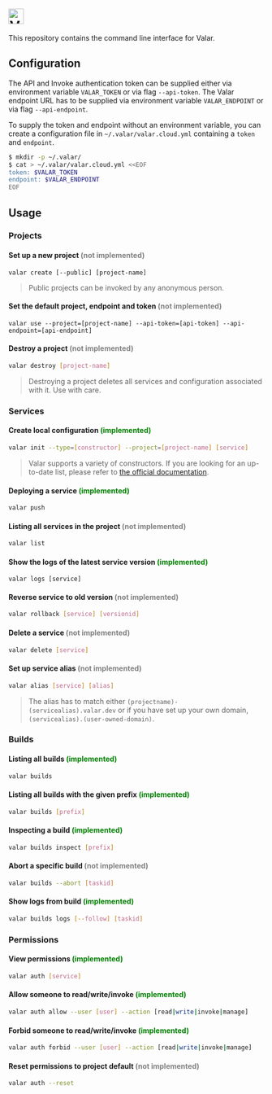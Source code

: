 # <img alt="Valar CLI" src="https://user-images.githubusercontent.com/3391295/69001175-4874f400-08d2-11ea-99e8-63d256d7da03.png" height="30">

This repository contains the command line interface for Valar.

## Configuration

The API and Invoke authentication token can be supplied either via environment variable `VALAR_TOKEN` or via flag `--api-token`. The Valar endpoint URL has to be supplied via environment variable `VALAR_ENDPOINT` or via flag `--api-endpoint`.

To supply the token and endpoint without an environment variable, you can create a configuration file in `~/.valar/valar.cloud.yml` containing a `token` and `endpoint`.

```bash
$ mkdir -p ~/.valar/
$ cat > ~/.valar/valar.cloud.yml <<EOF
token: $VALAR_TOKEN
endpoint: $VALAR_ENDPOINT
EOF
```

## Usage

### Projects

#### Set up a new project <span style="color: grey">(not implemented)</span>
```
valar create [--public] [project-name]
```
> Public projects can be invoked by any anonymous person.
#### Set the default project, endpoint and token <span style="color:grey">(not implemented)
```
valar use --project=[project-name] --api-token=[api-token] --api-endpoint=[api-endpoint]
```
#### Destroy a project <span style="color: grey">(not implemented)</span>
```bash
valar destroy [project-name]
```
> Destroying a project deletes all services and configuration associated with it. Use with care.
### Services
#### Create local configuration <span style="color:green">(implemented)</span>
```bash
valar init --type=[constructor] --project=[project-name] [service]
```
> Valar supports a variety of constructors. If you are looking for an up-to-date list, please refer to [the official documentation](https://docs.valar.dev).
#### Deploying a service <span style="color:green">(implemented)</span>
```bash
valar push
```
#### Listing all services in the project <span style="color: grey">(not implemented)</span>
```bash
valar list
```
#### Show the logs of the latest service version <span style="color: green">(implemented)</span>
```
valar logs [service]
```
#### Reverse service to old version <span style="color: grey">(not implemented)</span>
```bash
valar rollback [service] [versionid]
```
#### Delete a service <span style="color: grey">(not implemented)</span>
```bash
valar delete [service]
```
#### Set up service alias <span style="color: grey">(not implemented)</span>
```bash
valar alias [service] [alias]
```
> The alias has to match either `(projectname)-(servicealias).valar.dev` or if you have set up your own domain, `(servicealias).(user-owned-domain)`.

### Builds

#### Listing all builds <span style="color:green">(implemented)</span>
```bash
valar builds
```
#### Listing all builds with the given prefix <span style="color:green">(implemented)</span>
```bash
valar builds [prefix]
```
#### Inspecting a build <span style="color:green">(implemented)</span>
```bash
valar builds inspect [prefix]
```
#### Abort a specific build <span style="color: grey">(not implemented)</span>
```bash
valar builds --abort [taskid]
```
#### Show logs from build <span style="color:green">(implemented)</span>
```bash
valar builds logs [--follow] [taskid]
```
### Permissions
#### View permissions <span style="color: green">(implemented)</span>
```bash
valar auth [service]
```
#### Allow someone to read/write/invoke <span style="color: green">(implemented)</span>
```bash
valar auth allow --user [user] --action [read|write|invoke|manage]
```
#### Forbid someone to read/write/invoke <span style="color: green">(implemented)</span>
```bash
valar auth forbid --user [user] --action [read|write|invoke|manage]
```
#### Reset permissions to project default <span style="color: grey">(not implemented)</span>
```bash
valar auth --reset
```
